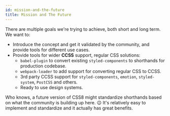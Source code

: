 ```yaml
---
id: mission-and-the-future
title: Mission and The Future
---
```


There are multiple goals we're trying to achieve, both short and long
term. We want to:

-   Introduce the concept and get it validated by the community,
    and provide tools for different use cases.
-   Provide tools for wider **CCSS** support, regular CSS solutions:
    -   `babel-plugin` to convert existing `styled-components` to shorthands for production codebase.
    -   `webpack-loader` to add support for converting regular CSS to CCSS.
    -   3rd party CCSS support for `styled-components`, `emotion`, `styled-system`, `PostCSS` and others.
    -   Ready to use design systems.

Who knows, a future version of CSS8 might standardize shorthands based on
what the community is building up here. 😉 It's relatively easy to implement
and standardize and it actually has great benefits.
